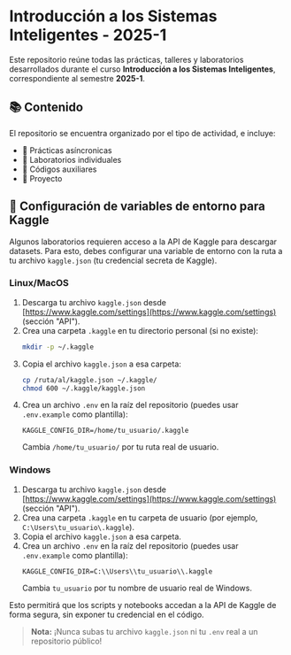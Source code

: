 # Introducción a los Sistemas Inteligentes - 2025-1

Este repositorio reúne todas las prácticas, talleres y laboratorios desarrollados durante el curso **Introducción a los Sistemas Inteligentes**, correspondiente al semestre **2025-1**.

## 📚 Contenido

El repositorio se encuentra organizado por el tipo de actividad, e incluye:

- 🧠 Prácticas asíncronicas
- 🧪 Laboratorios individuales
- 📄 Códigos auxiliares
- 🤖 Proyecto

## 🔑 Configuración de variables de entorno para Kaggle

Algunos laboratorios requieren acceso a la API de Kaggle para descargar datasets. Para esto, debes configurar una variable de entorno con la ruta a tu archivo `kaggle.json` (tu credencial secreta de Kaggle).

### Linux/MacOS
1. Descarga tu archivo `kaggle.json` desde [https://www.kaggle.com/settings](https://www.kaggle.com/settings) (sección "API").
2. Crea una carpeta `.kaggle` en tu directorio personal (si no existe):
   ```bash
   mkdir -p ~/.kaggle
   ```
3. Copia el archivo `kaggle.json` a esa carpeta:
   ```bash
   cp /ruta/al/kaggle.json ~/.kaggle/
   chmod 600 ~/.kaggle/kaggle.json
   ```
4. Crea un archivo `.env` en la raíz del repositorio (puedes usar `.env.example` como plantilla):
   ```env
   KAGGLE_CONFIG_DIR=/home/tu_usuario/.kaggle
   ```
   Cambia `/home/tu_usuario/` por tu ruta real de usuario.

### Windows
1. Descarga tu archivo `kaggle.json` desde [https://www.kaggle.com/settings](https://www.kaggle.com/settings) (sección "API").
2. Crea una carpeta `.kaggle` en tu carpeta de usuario (por ejemplo, `C:\Users\tu_usuario\.kaggle`).
3. Copia el archivo `kaggle.json` a esa carpeta.
4. Crea un archivo `.env` en la raíz del repositorio (puedes usar `.env.example` como plantilla):
   ```env
   KAGGLE_CONFIG_DIR=C:\\Users\\tu_usuario\\.kaggle
   ```
   Cambia `tu_usuario` por tu nombre de usuario real de Windows.

Esto permitirá que los scripts y notebooks accedan a la API de Kaggle de forma segura, sin exponer tu credencial en el código.

> **Nota:** ¡Nunca subas tu archivo `kaggle.json` ni tu `.env` real a un repositorio público!